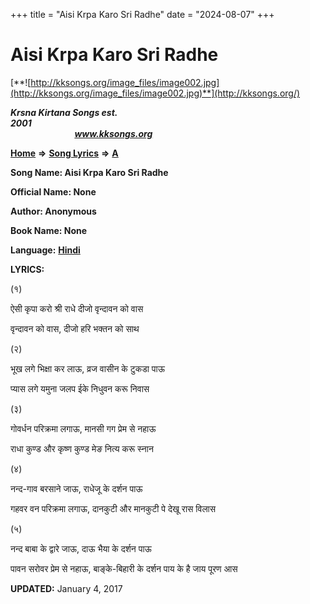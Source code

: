 +++
title = "Aisi Krpa Karo Sri Radhe"
date = "2024-08-07"
+++

# Aisi Krpa Karo Sri Radhe
[**![http://kksongs.org/image_files/image002.jpg](http://kksongs.org/image_files/image002.jpg)**](http://kksongs.org/)

**_Krsna Kirtana Songs est. 2001_**                                                                                                                                                 **_www.kksongs.org_**

[**Home**](http://kksongs.org/) **⇒** [**Song Lyrics**](http://kksongs.org/lyrics.html) **⇒** [**A**](http://kksongs.org/songs/song_a.html)

**Song Name: Aisi Krpa Karo Sri Radhe**

**Official Name: None**

**Author: Anonymous**

**Book Name: None**

**Language:** [**Hindi**](http://kksongs.org/language/list/hindi.html)

**LYRICS:**

(१)

ऐसी कृपा करो श्री राधे दीजो वृन्दावन को वास

वृन्दावन को वास, दीजो हरि भक्तन को साथ

(२)

भूख लगे भिक्षा कर लाऊ, व्रज वासीन के टुकडा पाऊ

प्यास लगे यमुना जलप ईके निधुवन करू निवास

(३)

गोवर्धन परिक्रमा लगाऊ, मानसी गग प्रेम से नहाऊ

राधा कुण्ड और कृष्ण कुण्ड मेङ नित्य करू स्नान

(४)

नन्द\-गाव बरसाने जाऊ, राधेजू के दर्शन पाऊ

गहवर वन परिक्रमा लगाऊ, दानकुटी और मानकुटी पे देखू रास विलास

(५)

नन्द बाबा के द्वारे जाऊ, दाऊ भैया के दर्शन पाऊ

पावन सरोवर प्रेम से नहाऊ, बाङ्के\-बिहारी के दर्शन पाय के है जाय पूरण आस

**UPDATED:** January 4, 2017